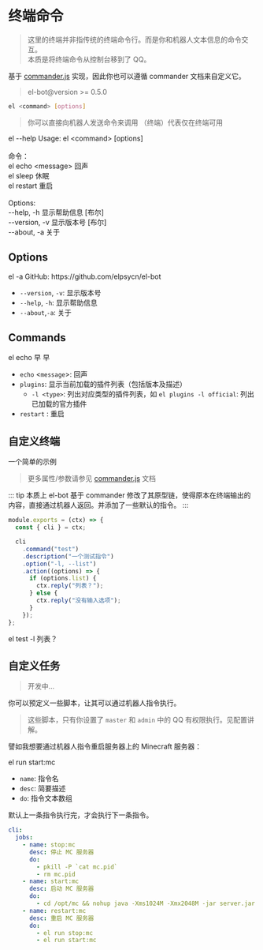 # 终端命令

> 这里的终端并非指传统的终端命令行。而是你和机器人文本信息的命令交互。  
> 本质是将终端命令从控制台移到了 QQ。

基于 [commander.js](https://github.com/tj/commander.js/) 实现，因此你也可以遵循 commander 文档来自定义它。

> el-bot@version >= 0.5.0

```sh
el <command> [options]
```

> 你可以直接向机器人发送命令来调用
> （终端）代表仅在终端可用

<chat-panel title="聊天记录">
  <chat-message :id="910426929" nickname="云游君">el --help</chat-message>
  <chat-message :id="712727945" nickname="小云">Usage: el &lt;command&gt; [options]<br/><br/>命令：<br/>  el echo &lt;message&gt;  回声<br/>  el sleep           休眠<br/>  el restart         重启<br/><br/>Options:<br/>  --help, -h     显示帮助信息                                             [布尔]<br/>  --version, -v  显示版本号                                               [布尔]<br/>  --about, -a    关于
</chat-message>
</chat-panel>

## Options

<chat-panel title="聊天记录">
  <chat-message :id="910426929" nickname="云游君">el -a</chat-message>
  <chat-message :id="712727945" nickname="小云">GitHub: https://github.com/elpsycn/el-bot</chat-message>
</chat-panel>

- `--version`, `-v`: 显示版本号
- `--help`, `-h`: 显示帮助信息
- `--about`,`-a`: 关于

## Commands

<chat-panel title="聊天记录">
  <chat-message :id="910426929" nickname="云游君">el echo 早</chat-message>
  <chat-message :id="712727945" nickname="小云">早</chat-message>
</chat-panel>

- `echo` \<`message`\>: 回声
- `plugins`: 显示当前加载的插件列表（包括版本及描述）
  - `-l <type>`: 列出对应类型的插件列表，如 `el plugins -l official`: 列出已加载的官方插件
    <!-- - `jobs`: 显示可执行的自定义任务 -->
    <!-- - `sleep` : 睡眠，此时将只监听终端命令 -->
- `restart` : 重启

## 自定义终端

一个简单的示例

> 更多属性/参数请参见 [commander.js](https://github.com/tj/commander.js/) 文档

::: tip
本质上 el-bot 基于 commander 修改了其原型链，使得原本在终端输出的内容，直接通过机器人返回。并添加了一些默认的指令。
:::

```js
module.exports = (ctx) => {
  const { cli } = ctx;

  cli
    .command("test")
    .description("一个测试指令")
    .option("-l, --list")
    .action((options) => {
      if (options.list) {
        ctx.reply("列表？");
      } else {
        ctx.reply("没有输入选项");
      }
    });
};
```

<chat-panel title="聊天记录">
  <chat-message :id="910426929" nickname="云游君">el test -l</chat-message>
  <chat-message :id="712727945" nickname="小云">列表？</chat-message>
</chat-panel>

## 自定义任务

> 开发中...

你可以预定义一些脚本，让其可以通过机器人指令执行。

> 这些脚本，只有你设置了 `master` 和 `admin` 中的 QQ 有权限执行。见配置讲解。

譬如我想要通过机器人指令重启服务器上的 Minecraft 服务器：

<chat-panel title="聊天记录">
  <chat-message :id="910426929" nickname="云游君">el run start:mc</chat-message>
</chat-panel>

- `name`: 指令名
- `desc`: 简要描述
- `do`: 指令文本数组

默认上一条指令执行完，才会执行下一条指令。

```yaml
cli:
  jobs:
    - name: stop:mc
      desc: 停止 MC 服务器
      do:
        - pkill -P `cat mc.pid`
        - rm mc.pid
    - name: start:mc
      desc: 启动 MC 服务器
      do:
        - cd /opt/mc && nohup java -Xms1024M -Xmx2048M -jar server.jar nogui & echo $! > mc.pid
    - name: restart:mc
      desc: 重启 MC 服务器
      do:
        - el run stop:mc
        - el run start:mc
```
